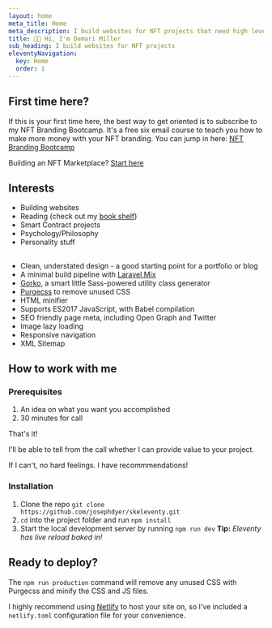```yaml
---
layout: home
meta_title: Home
meta_description: I build websites for NFT projects that need high level of design customization
title: 👋🏾 Hi, I'm Demari Miller
sub_heading: I build websites for NFT projects
eleventyNavigation:
  key: Home
  order: 1
---
```


## First time here?
If this is your first time here, the best way to get oriented is to subscribe to my NFT Branding Bootcamp. It's a free six email course to teach you how to make more money with your NFT branding. You can jump in here:  [NFT Branding Bootcamp](https://demari.eth)

Building an NFT Marketplace? [Start here](https://demari.eth)


## Interests
- Building websites 
- Reading (check out my [book shelf](/books))
- Smart Contract projects 
- Psychology/Philosophy
- Personality stuff 
##
- Clean, understated design - a good starting point for a portfolio or blog
- A minimal build pipeline with [Laravel Mix](https://laravel-mix.com/docs/5.0/basic-example)
- [Gorko](https://github.com/hankchizljaw/gorko), a smart little Sass-powered utility class generator
- [Purgecss](https://purgecss.com/) to remove unused CSS
- HTML minifier
- Supports ES2017 JavaScript, with Babel compilation
- SEO friendly page meta, including Open Graph and Twitter
- Image lazy loading
- Responsive navigation
- XML Sitemap

## How to work with me

### Prerequisites
1. An idea on what you want you accomplished 
2. 30 minutes for call

That's it!

I'll be able to tell from the call whether I can provide value to your project. 

If I can't, no hard feelings. I have recommmendations!

### Installation

1. Clone the repo `git clone https://github.com/josephdyer/skeleventy.git`
2. `cd` into the project folder and run `npm install`
3. Start the local development server by running `npm run dev` **Tip:** _Eleventy has live reload baked in!_

## Ready to deploy?

The ```npm run production``` command will remove any unused CSS with Purgecss and minify the CSS and JS files.

I highly recommend using [Netlify](https://www.netlify.com) to host your site on, so I've included a ```netlify.toml``` configuration file for your convenience.

